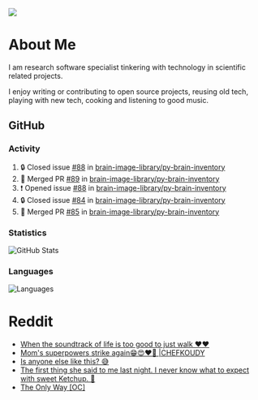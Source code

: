 ![](https://komarev.com/ghpvc/?username=icaoberg)

# About Me
I am research software specialist tinkering with technology in scientific related projects.

I enjoy writing or contributing to open source projects, reusing old tech, playing with new tech, cooking and listening to good music.

## GitHub
### Activity
<!--START_SECTION:activity-->
1. 🔒 Closed issue [#88](https://github.com/brain-image-library/py-brain-inventory/issues/88) in [brain-image-library/py-brain-inventory](https://github.com/brain-image-library/py-brain-inventory)
2. 🎉 Merged PR [#89](https://github.com/brain-image-library/py-brain-inventory/pull/89) in [brain-image-library/py-brain-inventory](https://github.com/brain-image-library/py-brain-inventory)
3. ❗ Opened issue [#88](https://github.com/brain-image-library/py-brain-inventory/issues/88) in [brain-image-library/py-brain-inventory](https://github.com/brain-image-library/py-brain-inventory)
4. 🔒 Closed issue [#84](https://github.com/brain-image-library/py-brain-inventory/issues/84) in [brain-image-library/py-brain-inventory](https://github.com/brain-image-library/py-brain-inventory)
5. 🎉 Merged PR [#85](https://github.com/brain-image-library/py-brain-inventory/pull/85) in [brain-image-library/py-brain-inventory](https://github.com/brain-image-library/py-brain-inventory)
<!--END_SECTION:activity-->

### Statistics
![GitHub Stats](https://github-readme-stats.vercel.app/api?username=icaoberg&count_private=true&show_icons=true)

### Languages
![Languages](https://github-readme-stats.vercel.app/api/top-langs/?username=icaoberg&show_icons=true&langs_count=10&hide=HTML,CSS,M)

# Reddit
<!-- BLOG-POST-LIST:START -->
- [When the soundtrack of life is too good to just walk ❤️❤️](https://www.reddit.com/r/u_icaoberg/comments/wp4k9l/when_the_soundtrack_of_life_is_too_good_to_just/)
- [Mom&#39;s superpowers strike again😁😍♥️🙏 |CHEFKOUDY](https://www.reddit.com/r/u_icaoberg/comments/wmxngf/moms_superpowers_strike_again_chefkoudy/)
- [Is anyone else like this? 😅](https://www.reddit.com/r/u_icaoberg/comments/wkq82y/is_anyone_else_like_this/)
- [The first thing she said to me last night. I never know what to expect with sweet Ketchup. 🤣](https://www.reddit.com/r/u_icaoberg/comments/ty1h5z/the_first_thing_she_said_to_me_last_night_i_never/)
- [The Only Way [OC]](https://www.reddit.com/r/u_icaoberg/comments/ty1cfr/the_only_way_oc/)
<!-- BLOG-POST-LIST:END -->
